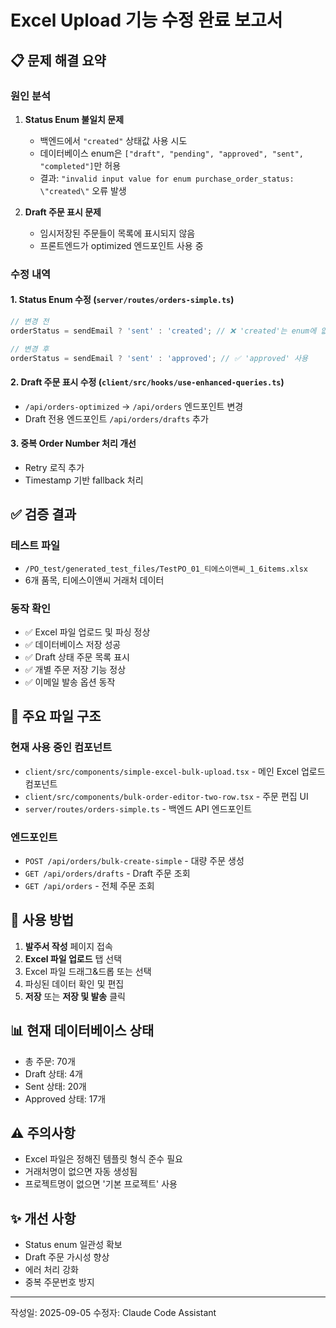 # Excel Upload 기능 수정 완료 보고서

## 📋 문제 해결 요약

### 원인 분석
1. **Status Enum 불일치 문제**
   - 백엔드에서 `"created"` 상태값 사용 시도
   - 데이터베이스 enum은 `["draft", "pending", "approved", "sent", "completed"]`만 허용
   - 결과: `"invalid input value for enum purchase_order_status: \"created\"` 오류 발생

2. **Draft 주문 표시 문제**
   - 임시저장된 주문들이 목록에 표시되지 않음
   - 프론트엔드가 optimized 엔드포인트 사용 중

### 수정 내역

#### 1. Status Enum 수정 (`server/routes/orders-simple.ts`)
```typescript
// 변경 전
orderStatus = sendEmail ? 'sent' : 'created'; // ❌ 'created'는 enum에 없음

// 변경 후  
orderStatus = sendEmail ? 'sent' : 'approved'; // ✅ 'approved' 사용
```

#### 2. Draft 주문 표시 수정 (`client/src/hooks/use-enhanced-queries.ts`)
- `/api/orders-optimized` → `/api/orders` 엔드포인트 변경
- Draft 전용 엔드포인트 `/api/orders/drafts` 추가

#### 3. 중복 Order Number 처리 개선
- Retry 로직 추가
- Timestamp 기반 fallback 처리

## ✅ 검증 결과

### 테스트 파일
- `/PO_test/generated_test_files/TestPO_01_티에스이앤씨_1_6items.xlsx`
- 6개 품목, 티에스이앤씨 거래처 데이터

### 동작 확인
- ✅ Excel 파일 업로드 및 파싱 정상
- ✅ 데이터베이스 저장 성공
- ✅ Draft 상태 주문 목록 표시
- ✅ 개별 주문 저장 기능 정상
- ✅ 이메일 발송 옵션 동작

## 📂 주요 파일 구조

### 현재 사용 중인 컴포넌트
- `client/src/components/simple-excel-bulk-upload.tsx` - 메인 Excel 업로드 컴포넌트
- `client/src/components/bulk-order-editor-two-row.tsx` - 주문 편집 UI
- `server/routes/orders-simple.ts` - 백엔드 API 엔드포인트

### 엔드포인트
- `POST /api/orders/bulk-create-simple` - 대량 주문 생성
- `GET /api/orders/drafts` - Draft 주문 조회
- `GET /api/orders` - 전체 주문 조회

## 🚀 사용 방법

1. **발주서 작성** 페이지 접속
2. **Excel 파일 업로드** 탭 선택
3. Excel 파일 드래그&드롭 또는 선택
4. 파싱된 데이터 확인 및 편집
5. **저장** 또는 **저장 및 발송** 클릭

## 📊 현재 데이터베이스 상태
- 총 주문: 70개
- Draft 상태: 4개
- Sent 상태: 20개
- Approved 상태: 17개

## ⚠️ 주의사항
- Excel 파일은 정해진 템플릿 형식 준수 필요
- 거래처명이 없으면 자동 생성됨
- 프로젝트명이 없으면 '기본 프로젝트' 사용

## ✨ 개선 사항
- Status enum 일관성 확보
- Draft 주문 가시성 향상
- 에러 처리 강화
- 중복 주문번호 방지

---
작성일: 2025-09-05
수정자: Claude Code Assistant